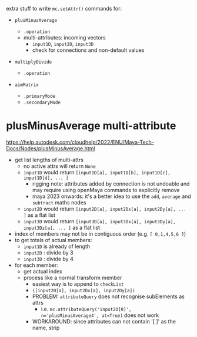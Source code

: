 extra stuff to write `mc.setAttr()` commands for:

- `plusMinusAverage`
	- `.operation`
	- multi-attributes: incoming vectors
		- `input1D`, `input2D`, `input3D`
		- check for connections and non-default values

- `multiplyDivide`
	- `.operation`
- `aimMatrix`
	- `.primaryMode`
	- `.secondaryMode`

# plusMinusAverage multi-attribute

https://help.autodesk.com/cloudhelp/2022/ENU/Maya-Tech-Docs/Nodes/plusMinusAverage.html

- get list lengths of multi-attrs
	- no active attrs will return `None`
	- `input1D` would return `[input1D[a], input1D[b], input1D[c], input1D[d], ... ]`
		- rigging note: attributes added by connection is not undoable and may require using openMaya commands to explicitly remove
		- maya 2023 onwards: it's a better idea to use the `add`, `average` and `subtract` maths nodes
	- `input2D` would return `[input2D[a], input2Dx[a], input2Dy[a], ... ]` as a flat list
	- `input3D` would return `[input3D[a], input3Dx[a], input3Dy[a], input3Dz[a], ... ]` as a flat list
- index of members may not be in contiguous order (e.g. `[ 0,1,4,5,6 ]`)
- to get totals of actual members:
	- `input1D` is already of length
	- `input2D` : divide by 3
	- `input3D` : divide by 4
- for each member:
	- get actual index
	- process like a normal transform member
		- easiest way is to append to `checkList`
		- `([input2D[a], input2Dx[a], input2Dy[a])`
		- PROBLEM: `attributeQuery` does not recognise subElements as attrs
			- i.e. `mc.attributeQuery('input2D[0]', n='plusMinusAverage4', at=True)` does not work
		- WORKAROUND: since attributes can not contain '[ ]' as the name, strip 
